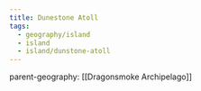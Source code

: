 ```yaml
---
title: Dunestone Atoll
tags:
  - geography/island
  - island
  - island/dunstone-atoll
---
```


parent-geography: [[Dragonsmoke Archipelago]]
